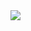 <!DOCTYPE html>
<html>
  <head>
    <title>Hello, World!</title>
    <link rel="stylesheet" href="styles.css" />
  </head>
  <body>
<img src="https://media.tenor.com/HaT3sWGyKs4AAAAd/goku-warmup.gif"/>

  </body>
</html>

